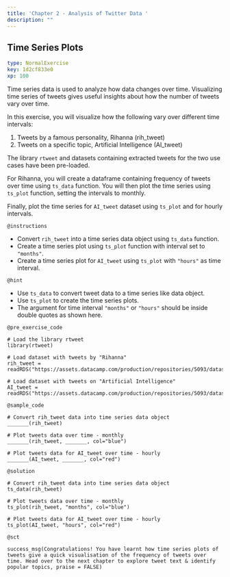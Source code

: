 ```yaml
---
title: 'Chapter 2 - Analysis of Twitter Data '
description: ""
---
```


## Time Series Plots

```yaml
type: NormalExercise
key: 1d2cf833e0
xp: 100
```

Time series data is used to analyze how data changes over time. Visualizing time series of tweets gives useful insights about how the number of tweets vary over time.

In this exercise, you will visualize how the following vary over different time intervals:

1. Tweets by a famous personality, Rihanna (rih_tweet)
2. Tweets on a specific topic, Artificial Intelligence (AI_tweet)

The library `rtweet` and datasets containing extracted tweets for the two use cases have been pre-loaded.

For Rihanna, you will create a dataframe containing frequency of tweets over time using `ts_data` function.
You will then plot the time series using `ts_plot` function, setting the intervals to monthly.

Finally, plot the time series for `AI_tweet` dataset using `ts_plot` and for hourly intervals.

`@instructions`
- Convert `rih_tweet` into a time series data object using `ts_data` function.
- Create a time series plot using `ts_plot` function with interval set to `"months"`. 
- Create a time series plot for `AI_tweet` using `ts_plot` with `"hours"` as time interval.

`@hint`
- Use `ts_data` to convert tweet data to a time series like data object.
- Use `ts_plot` to create the time series plots.
- The argument for time interval `"months"` or `"hours"` should be inside double quotes as shown here.

`@pre_exercise_code`
```{r}
# Load the library rtweet
library(rtweet)

# Load dataset with tweets by "Rihanna"
rih_tweet = readRDS("https://assets.datacamp.com/production/repositories/5093/datasets/313935620d786b6f3acb93633e4cfb804fb92d01/rihanna_namesearch.rds")

# Load dataset with tweets on "Artificial Intelligence"
AI_tweet = readRDS("https://assets.datacamp.com/production/repositories/5093/datasets/5afff3364029c063d2bbc9f78eb181193703856f/AI_api.rds")
```

`@sample_code`
```{r}
# Convert rih_tweet data into time series data object
_______(rih_tweet)

# Plot tweets data over time - monthly
_______(rih_tweet, _______, col="blue")

# Plot tweets data for AI_tweet over time - hourly
_______(AI_tweet, _______, col="red")
```

`@solution`
```{r}
# Convert rih_tweet data into time series data object
ts_data(rih_tweet)

# Plot tweets data over time - monthly
ts_plot(rih_tweet, "months", col="blue")

# Plot tweets data for AI_tweet over time - hourly
ts_plot(AI_tweet, "hours", col="red")
```

`@sct`
```{r}
success_msg(Congratulations! You have learnt how time series plots of tweets give a quick visualisation of the frequency of tweets over time. Head over to the next chapter to explore tweet text & identify popular topics, praise = FALSE)

```
